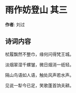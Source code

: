 # 雨作妨登山  其三

**作者**: 刘过

## 诗词内容

杖履飘然不整巾，缘何问得梵王城。

淡烟翠湿千螺皱，微日烟消一纸轻。

隔山鸟语如人语，触处风声若水声。

见说一犁今已足，笑歌蓬首饷夫耕。

